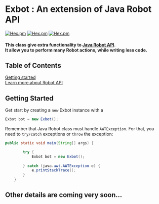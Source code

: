 # Exbot : An extension of Java Robot API <br>
[![Hex.pm](https://img.shields.io/badge/language-Java%208-red.svg)]()
[![Hex.pm](https://img.shields.io/badge/Include%20Robot%20actions%20for-macOS-lightgrey.svg)]()
[![Hex.pm](https://img.shields.io/badge/Include%20Robot%20actions%20for-Windows-blue.svg)]()
<!--[![Hex.pm](https://img.shields.io/badge/Include%20Robot%20actions%20for-Linux-orange.svg)]()-->

#### This class give extra functionality to [Java Robot API](https://docs.oracle.com/javase/7/docs/api/java/awt/Robot.html).<br>It allow you to perform many Robot actions, while writing less code.


## Table of Contents
[Getting started](#getting-started)<br>
[Learn more about Robot API](https://docs.oracle.com/javase/7/docs/api/java/awt/Robot.html)

## Getting Started
Get start by creating a ` new ` Exbot instance with a 

```java
Exbot bot = new Exbot();
```

Remember that Java Robot class must handle `AWTException`. 
For that, you need to `try/catch` exceptions or `throw` the exception:
```java
public static void main(String[] args) {

        try {
            Exbot bot = new Exbot();
            
        } catch (java.awt.AWTException e) {
            e.printStackTrace();
        }
    }
```
## Other details are coming very soon...
